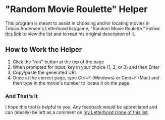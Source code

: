 # "Random Movie Roulette" Helper

This program is meant to assist in choosing and/or locating movies in Tobias Andersen's Letterboxd list/game, "Random Movie Roulette." Follow [this link](https://letterboxd.com/tobiasandersen2/list/random-movie-roulette/) to view the list and to read his original descripton of it.

## How to Work the Helper

1. Click the "run" button at the top of the page
2. When prompted for input, key in your choice (1, 2, or 3) and then Enter
3. Copy/paste the generated URL
4. Once at the correct page, type Ctrl+F (Windows) or Cmd+F (Mac) and then type in the movie's number to locate it on the page.

### And That's It

I hope this tool is helpful to you. Any feedback would be appreciated and can (ideally) be left as a comment on [my Letterboxd clone of this list](https://letterboxd.com/zachary_white/list/random-movie-roulette-with-number-locator/).
